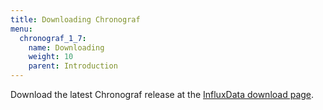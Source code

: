 ```yaml
---
title: Downloading Chronograf
menu:
  chronograf_1_7:
    name: Downloading
    weight: 10
    parent: Introduction
---
```




Download the latest Chronograf release at the [InfluxData download page](https://portal.influxdata.com/downloads).
